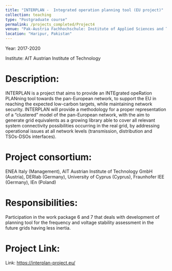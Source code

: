 ```yaml
---
title: "INTERPLAN -  Integrated operation planning tool (EU project)"
collection: teaching
type: "Postgraduate course"
permalink: /projects_completed/Project4
venue: "Pak-Austria Fachhochschule: Institute of Applied Sciences and Technology, Sino-Pak Center for Artificial Intelligence"
location: "Haripur, Pakistan"
---
```


Year: 2017-2020

Institute:  AIT Austrian Institute of Technology

Description:
======
INTERPLAN is a project that aims to provide an INTEgrated opeRation PLANning tool towards the pan-European network, to support the EU in reaching the expected low-carbon targets, while maintaining network security. INTERPLAN will provide a methodology for a proper representation of a “clustered” model of the pan-European network, with the aim to generate grid equivalents as a growing library able to cover all relevant system connectivity possibilities occurring in the real grid, by addressing operational issues at all network levels (transmission, distribution and TSOs-DSOs interfaces).

Project consortium:
======
ENEA Italy (Management), AIT Austrian Institute of Technology GmbH (Austria), DERlab (Germany), University of Cyprus (Cyprus), Fraunhofer IEE (Germany), IEn (Poland)

Responsibilities:
======
Participation in the work package 6 and 7 that deals with development of planning tool for the frequency and voltage stability assessment in the future grids having less inertia. 

Project Link:
======
Link: https://interplan-project.eu/